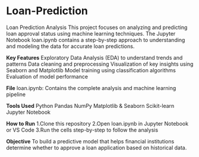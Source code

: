# Loan-Prediction
Loan Prediction Analysis
This project focuses on analyzing and predicting loan approval status using machine learning techniques. The Jupyter Notebook loan.ipynb contains a step-by-step approach to understanding and modeling the data for accurate loan predictions.

**Key Features**
Exploratory Data Analysis (EDA) to understand trends and patterns
Data cleaning and preprocessing
Visualization of key insights using Seaborn and Matplotlib
Model training using classification algorithms
Evaluation of model performance

**File**
loan.ipynb: Contains the complete analysis and machine learning pipeline

**Tools Used**
Python
Pandas
NumPy
Matplotlib & Seaborn
Scikit-learn
Jupyter Notebook

**How to Run**
1.Clone this repository
2.Open loan.ipynb in Jupyter Notebook or VS Code
3.Run the cells step-by-step to follow the analysis

**Objective**
To build a predictive model that helps financial institutions determine whether to approve a loan application based on historical data.
